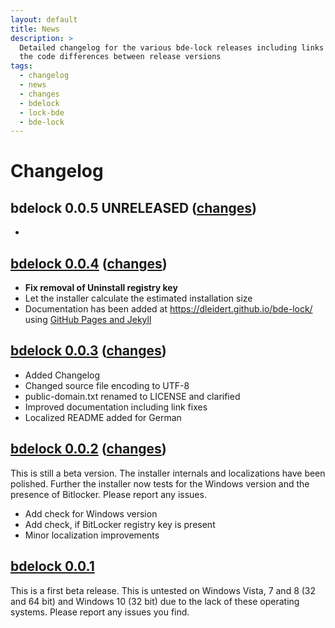 ```yaml
---
layout: default
title: News
description: >
  Detailed changelog for the various bde-lock releases including links to compare
  the code differences between release versions
tags:
  - changelog
  - news
  - changes
  - bdelock
  - lock-bde
  - bde-lock
---
```


# Changelog

## bdelock 0.0.5 UNRELEASED ([changes](https://github.com/dleidert/bde-lock/compare/v0.0.4...master#files_bucket "Compare changes in master for upcoming release"))

*

## [bdelock 0.0.4](https://github.com/dleidert/bde-lock/releases/tag/v0.0.4) ([changes](https://github.com/dleidert/bde-lock/compare/v0.0.3...v0.0.4#files_bucket "Compare changes between release versions 0.0.3 and 0.0.4"))

* **Fix removal of Uninstall registry key**
* Let the installer calculate the estimated installation size
* Documentation has been added at https://dleidert.github.io/bde-lock/ using [GitHub Pages and Jekyll](https://help.github.com/articles/using-jekyll-as-a-static-site-generator-with-github-pages/)

## [bdelock 0.0.3](https://github.com/dleidert/bde-lock/releases/tag/v0.0.3) ([changes](https://github.com/dleidert/bde-lock/compare/v0.0.2...v0.0.3#files_bucket "Compare changes between release versions 0.0.2 and 0.0.3"))

* Added Changelog
* Changed source file encoding to UTF-8
* public-domain.txt renamed to LICENSE and clarified
* Improved documentation including link fixes
* Localized README added for German

## [bdelock 0.0.2](https://github.com/dleidert/bde-lock/releases/tag/v0.0.2) ([changes](https://github.com/dleidert/bde-lock/compare/v0.0.1...v0.0.2 "Compare changes between release versions 0.0.1 and 0.0.2"))

This is still a beta version. The installer internals and localizations have been polished. Further the installer now tests for the Windows version and the presence of Bitlocker. Please report any issues.

* Add check for Windows version
* Add check, if BitLocker registry key is present
* Minor localization improvements

## [bdelock 0.0.1](https://github.com/dleidert/bde-lock/releases/tag/v0.0.1)

This is a first beta release. This is untested on Windows Vista, 7 and 8 (32 and 64 bit)  and Windows 10 (32 bit) due to the lack of these operating systems. Please report any issues you find.
